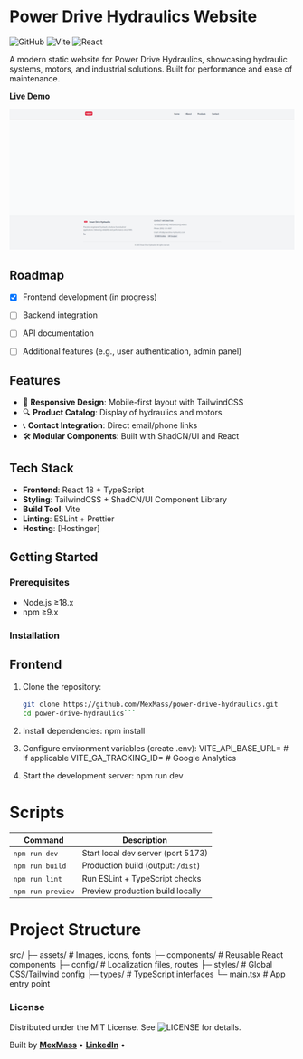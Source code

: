 # Power Drive Hydraulics Website

![GitHub](https://img.shields.io/github/license/MexMass/power-drive-hydraulics?style=flat-square)
![Vite](https://img.shields.io/badge/vite-%23646CFF.svg?style=flat-square&logo=vite&logoColor=white)
![React](https://img.shields.io/badge/react-%2320232a.svg?style=flat-square&logo=react&logoColor=%2361DAFB)

A modern static website for Power Drive Hydraulics, showcasing hydraulic systems, motors, and industrial solutions. Built for performance and ease of maintenance.

**[Live Demo](https://bisque-eagle-269476.hostingersite.com/)**

![Website Screenshot](./screenshot.png)

## Roadmap

- [x] Frontend development (in progress)
- [ ] Backend integration
- [ ] API documentation
- [ ] Additional features (e.g., user authentication, admin panel)


## Features

- 🚀 **Responsive Design**: Mobile-first layout with TailwindCSS
- 🔍 **Product Catalog**: Display of hydraulics and motors
- 📞 **Contact Integration**: Direct email/phone links
- 🛠 **Modular Components**: Built with ShadCN/UI and React

## Tech Stack

- **Frontend**: React 18 + TypeScript
- **Styling**: TailwindCSS + ShadCN/UI Component Library
- **Build Tool**: Vite
- **Linting**: ESLint + Prettier
- **Hosting**: [Hostinger]

## Getting Started

### Prerequisites

- Node.js ≥18.x
- npm ≥9.x

### Installation

## Frontend

1. Clone the repository:
   ```bash
   git clone https://github.com/MexMass/power-drive-hydraulics.git
   cd power-drive-hydraulics```

2. Install dependencies:
    npm install

3. Configure environment variables (create .env):
    VITE_API_BASE_URL= # If applicable
    VITE_GA_TRACKING_ID= # Google Analytics

4. Start the development server:
    npm run dev

# Scripts
| Command           | Description                                       |
|-------------------|---------------------------------------------------|
| `npm run dev`     | Start local dev server (port 5173)                |
| `npm run build`   | Production build (output: `/dist`)                |
| `npm run lint`    | Run ESLint + TypeScript checks                    |
| `npm run preview` | Preview production build locally                  |


# Project Structure

src/
├─ assets/          # Images, icons, fonts
├─ components/      # Reusable React components
├─ config/          # Localization files, routes
├─ styles/          # Global CSS/Tailwind config
├─ types/           # TypeScript interfaces
└─ main.tsx         # App entry point

### License
Distributed under the MIT License. See ![LICENSE](./LICENSE) for details.


Built by **[MexMass](https://bisque-eagle-269476.hostingersite.com/)** • **[LinkedIn](https://www.linkedin.com/in/lukas-ramonas-215a2a14b/)** •